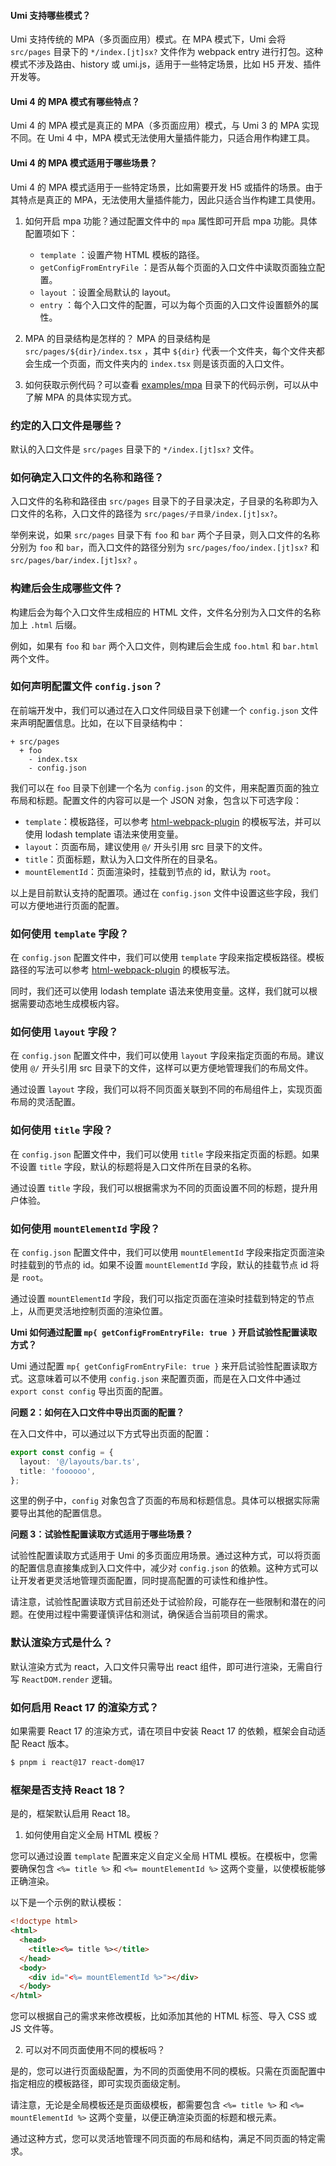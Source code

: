 #### Umi 支持哪些模式？

Umi 支持传统的 MPA（多页面应用）模式。在 MPA 模式下，Umi 会将 `src/pages` 目录下的 `*/index.[jt]sx?` 文件作为 webpack entry 进行打包。这种模式不涉及路由、history 或 umi.js，适用于一些特定场景，比如 H5 开发、插件开发等。

#### Umi 4 的 MPA 模式有哪些特点？

Umi 4 的 MPA 模式是真正的 MPA（多页面应用）模式，与 Umi 3 的 MPA 实现不同。在 Umi 4 中，MPA 模式无法使用大量插件能力，只适合用作构建工具。

#### Umi 4 的 MPA 模式适用于哪些场景？

Umi 4 的 MPA 模式适用于一些特定场景，比如需要开发 H5 或插件的场景。由于其特点是真正的 MPA，无法使用大量插件能力，因此只适合当作构建工具使用。

1. 如何开启 mpa 功能？通过配置文件中的 `mpa` 属性即可开启 mpa 功能。具体配置项如下：

   - `template` ：设置产物 HTML 模板的路径。
   - `getConfigFromEntryFile` ：是否从每个页面的入口文件中读取页面独立配置。
   - `layout` ：设置全局默认的 layout。
   - `entry` ：每个入口文件的配置，可以为每个页面的入口文件设置额外的属性。

2. MPA 的目录结构是怎样的？ MPA 的目录结构是 `src/pages/${dir}/index.tsx` ，其中 `${dir}` 代表一个文件夹，每个文件夹都会生成一个页面，而文件夹内的 `index.tsx` 则是该页面的入口文件。

3. 如何获取示例代码？可以查看 [examples/mpa](https://github.com/umijs/umi/tree/master/examples/mpa) 目录下的代码示例，可以从中了解 MPA 的具体实现方式。

### 约定的入口文件是哪些？

默认的入口文件是 `src/pages` 目录下的 `*/index.[jt]sx?` 文件。

### 如何确定入口文件的名称和路径？

入口文件的名称和路径由 `src/pages` 目录下的子目录决定，子目录的名称即为入口文件的名称，入口文件的路径为 `src/pages/子目录/index.[jt]sx?`。

举例来说，如果 `src/pages` 目录下有 `foo` 和 `bar` 两个子目录，则入口文件的名称分别为 `foo` 和 `bar`，而入口文件的路径分别为 `src/pages/foo/index.[jt]sx?` 和 `src/pages/bar/index.[jt]sx?` 。

### 构建后会生成哪些文件？

构建后会为每个入口文件生成相应的 HTML 文件，文件名分别为入口文件的名称加上 `.html` 后缀。

例如，如果有 `foo` 和 `bar` 两个入口文件，则构建后会生成 `foo.html` 和 `bar.html` 两个文件。

### 如何声明配置文件 `config.json`？

在前端开发中，我们可以通过在入口文件同级目录下创建一个 `config.json` 文件来声明配置信息。比如，在以下目录结构中：

```
+ src/pages
  + foo
    - index.tsx
    - config.json
```

我们可以在 `foo` 目录下创建一个名为 `config.json` 的文件，用来配置页面的独立布局和标题。配置文件的内容可以是一个 JSON 对象，包含以下可选字段：

- `template`：模板路径，可以参考 [html-webpack-plugin](https://github.com/jantimon/html-webpack-plugin) 的模板写法，并可以使用 lodash template 语法来使用变量。
- `layout`：页面布局，建议使用 `@/` 开头引用 src 目录下的文件。
- `title`：页面标题，默认为入口文件所在的目录名。
- `mountElementId`：页面渲染时，挂载到节点的 id，默认为 `root`。

以上是目前默认支持的配置项。通过在 `config.json` 文件中设置这些字段，我们可以方便地进行页面的配置。

### 如何使用 `template` 字段？

在 `config.json` 配置文件中，我们可以使用 `template` 字段来指定模板路径。模板路径的写法可以参考 [html-webpack-plugin](https://github.com/jantimon/html-webpack-plugin) 的模板写法。

同时，我们还可以使用 lodash template 语法来使用变量。这样，我们就可以根据需要动态地生成模板内容。

### 如何使用 `layout` 字段？

在 `config.json` 配置文件中，我们可以使用 `layout` 字段来指定页面的布局。建议使用 `@/` 开头引用 src 目录下的文件，这样可以更方便地管理我们的布局文件。

通过设置 `layout` 字段，我们可以将不同页面关联到不同的布局组件上，实现页面布局的灵活配置。

### 如何使用 `title` 字段？

在 `config.json` 配置文件中，我们可以使用 `title` 字段来指定页面的标题。如果不设置 `title` 字段，默认的标题将是入口文件所在目录的名称。

通过设置 `title` 字段，我们可以根据需求为不同的页面设置不同的标题，提升用户体验。

### 如何使用 `mountElementId` 字段？

在 `config.json` 配置文件中，我们可以使用 `mountElementId` 字段来指定页面渲染时挂载到的节点的 id。如果不设置 `mountElementId` 字段，默认的挂载节点 id 将是 `root`。

通过设置 `mountElementId` 字段，我们可以指定页面在渲染时挂载到特定的节点上，从而更灵活地控制页面的渲染位置。

**Umi 如何通过配置 `mp{ getConfigFromEntryFile: true }` 开启试验性配置读取方式？**

Umi 通过配置 `mp{ getConfigFromEntryFile: true }` 来开启试验性配置读取方式。这意味着可以不使用 `config.json` 来配置页面，而是在入口文件中通过 `export const config` 导出页面的配置。

**问题 2：如何在入口文件中导出页面的配置？**

在入口文件中，可以通过以下方式导出页面的配置：

```ts
export const config = {
  layout: '@/layouts/bar.ts',
  title: 'foooooo',
};
```

这里的例子中，`config` 对象包含了页面的布局和标题信息。具体可以根据实际需要导出其他的配置信息。

**问题 3：试验性配置读取方式适用于哪些场景？**

试验性配置读取方式适用于 Umi 的多页面应用场景。通过这种方式，可以将页面的配置信息直接集成到入口文件中，减少对 `config.json` 的依赖。这种方式可以让开发者更灵活地管理页面配置，同时提高配置的可读性和维护性。

请注意，试验性配置读取方式目前还处于试验阶段，可能存在一些限制和潜在的问题。在使用过程中需要谨慎评估和测试，确保适合当前项目的需求。

### 默认渲染方式是什么？

默认渲染方式为 react，入口文件只需导出 react 组件，即可进行渲染，无需自行写 `ReactDOM.render` 逻辑。

### 如何启用 React 17 的渲染方式？

如果需要 React 17 的渲染方式，请在项目中安装 React 17 的依赖，框架会自动适配 React 版本。

```bash
$ pnpm i react@17 react-dom@17
```

### 框架是否支持 React 18？

是的，框架默认启用 React 18。

1. 如何使用自定义全局 HTML 模板？

您可以通过设置 `template` 配置来定义自定义全局 HTML 模板。在模板中，您需要确保包含 `<%= title %>` 和 `<%= mountElementId %>` 这两个变量，以使模板能够正确渲染。

以下是一个示例的默认模板：

```html
<!doctype html>
<html>
  <head>
    <title><%= title %></title>
  </head>
  <body>
    <div id="<%= mountElementId %>"></div>
  </body>
</html>
```

您可以根据自己的需求来修改模板，比如添加其他的 HTML 标签、导入 CSS 或 JS 文件等。

2. 可以对不同页面使用不同的模板吗？

是的，您可以进行页面级配置，为不同的页面使用不同的模板。只需在页面配置中指定相应的模板路径，即可实现页面级定制。

请注意，无论是全局模板还是页面级模板，都需要包含 `<%= title %>` 和 `<%= mountElementId %>` 这两个变量，以便正确渲染页面的标题和根元素。

通过这种方式，您可以灵活地管理不同页面的布局和结构，满足不同页面的特定需求。
